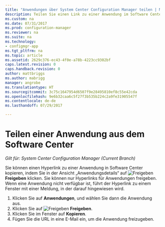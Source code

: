 ```yaml
---
title: "Anwendungen über System Center Configuration Manager teilen | Microsoft-Dokumentation"
description: Teilen Sie einen Link zu einer Anwendung im Software Center in System Center Configuration Manager.
ms.custom: na
ms.date: 07/31/2017
ms.prod: configuration-manager
ms.reviewer: na
ms.suite: na
ms.technology:
- configmgr-app
ms.tgt_pltfrm: na
ms.topic: article
ms.assetid: 2629c376-ec43-4f0e-a78b-4223cc9302bf
caps.latest.revision: 0
caps.handback.revision: 0
author: mattbriggs
ms.author: mabrigg
manager: angrobe
ms.translationtype: HT
ms.sourcegitcommit: 3c75c1647954d6507f9e28495810ef8c55e42cda
ms.openlocfilehash: 9e6b32caa6c5f27f3b535b224c2a9fe31905547f
ms.contentlocale: de-de
ms.lasthandoff: 07/29/2017

---
```


# <a name="share-an-application-from-software-center"></a>Teilen einer Anwendung aus dem Software Center

*Gilt für: System Center Configuration Manager (Current Branch)* <!-- 1706 -->

Sie können einen Hyperlink zu einer Anwendung in Software Center kopieren, indem Sie in der Ansicht „Anwendungsdetails“ auf ![Freigeben](media/share15.png) **Freigeben** klicken. Sie können nur Hyperlinks für Anwendungen freigeben. Wenn eine Anwendung nicht verfügbar ist, führt der Hyperlink zu einem Fenster mit einer Meldung, in der darauf hingewiesen wird.

1. Klicken Sie auf **Anwendungen**, und wählen Sie dann die Anwendung aus.
2. Klicken Sie auf ![Freigeben](media/share15.png) **Freigeben**.
3. Klicken Sie im Fenster auf **Kopieren**.
4. Fügen Sie die URL in eine E-Mail ein, um die Anwendung freizugeben.
